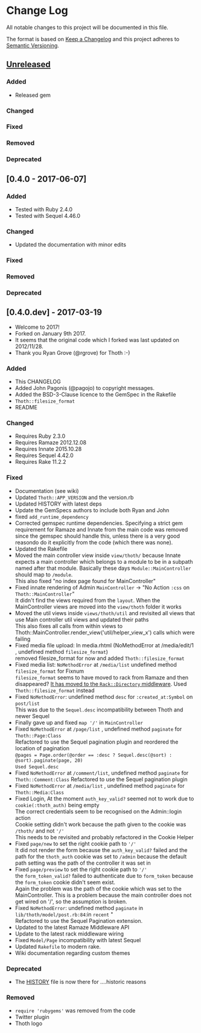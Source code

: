 # Change Log
All notable changes to this project will be documented in this file.

The format is based on [Keep a Changelog](http://keepachangelog.com/)
and this project adheres to [Semantic Versioning](http://semver.org/).

## [Unreleased]
### Added
 * Released gem
  
### Changed

### Fixed

### Removed

### Deprecated

## [0.4.0 - 2017-06-07]
### Added
 * Tested with Ruby 2.4.0
 * Tested with Sequel 4.46.0
  
### Changed
 * Updated the documentation with minor edits

### Fixed

### Removed

### Deprecated

## [0.4.0.dev] - 2017-03-19
* Welcome to 2017!
* Forked on January 9th 2017. 
* It seems that the original code which I forked was last updated on 2012/11/28.
* Thank you Ryan Grove (@rgrove) for Thoth :-)

### Added
* This CHANGELOG
* Added John Pagonis (@pagojo) to copyright messages.
* Added the BSD-3-Clause licence to the GemSpec in the Rakefile
* `Thoth::filesize_format`
* README

### Changed
* Requires Ruby 2.3.0
* Requires Ramaze 2012.12.08
* Requires Innate 2015.10.28
* Requires Sequel 4.42.0
* Requires Rake 11.2.2

### Fixed
* Documentation (see wiki)
* Updated `Thoth::APP_VERSION` and the version.rb
* Updated HISTORY with latest deps
* Update the GemSpecs authors to include both Ryan and John
* fixed `add_runtime_dependency`
* Corrected gemspec runtime dependencies. Specifying a strict gem requirement for Ramaze and Innate from the main code was removed since the gemspec should handle this, unless there is a very good reasondo do it explicitly from the code (which there was none).  
* Updated the Rakefile
* Moved the main controller view inside `view/thoth/` because Innate expects a main controller which belongs to a module to be in a subpath named after that module. Basically these days `Module::MainController` should map to `/module`.    
 This also fixed "no index page found for MainController"
* Fixed innate rendering of Admin `MainController` -> "No Action `:css` on `Thoth::MainController`"  
 It didn't find the views required from the `layout`. When the MainController views are moved into the `view/thoth` folder it works
* Moved the util views inside `views/thoth/util` and revisited all views that use Main controller util views and updated their paths  
 This also fixes all calls from within views to Thoth::MainController.render_view('util/helper_view_x') calls which were failing
* Fixed media file upload: In media.rhtml  (NoMethodError at /media/edit/1 , undefined method `filesize_format`)  
 removed filesize_format for now and added `Thoth::filesize_format`
*  Fixed media list: `NoMethodError` at `/media/list` undefined method `filesize_format` for Fixnum  
 `filesize_format` seems to have moved to rack from Ramaze and then disappeared?
 [It has moved to the `Rack::Directory` middleware](https://github.com/rack/rack/blob/master/lib/rack/directory.rb).
 Used `Thoth::filesize_format` instead
* Fixed `NoMethodError`: undefined method `desc` for `:created_at:Symbol` on `post/list`  
 This was due to the `Sequel.desc` incompatibility between Thoth and newer Sequel
* Finally gave up and fixed  `map '/'` in `MainController`
* Fixed `NoMethodError` at `/page/list` , undefined method `paginate` for `Thoth::Page:Class`  
 Refactored to use the Sequel pagination plugin and reordered the location of pagination  
 `@pages = Page.order(@order == :desc ? Sequel.desc(@sort) : @sort).paginate(page, 20)`  
 `Used Sequel.desc`
* Fixed `NoMethodError` at `/comment/list`, undefined method `paginate` for `Thoth::Comment:Class`
 Refactored to use the Sequel pagination plugin
* Fixed `NoMethodError` at `/media/list` , undefined method `paginate` for `Thoth::Media:Class`
* Fixed Login, At the moment `auth_key_valid?` seemed not to work due to `cookie(:thoth_auth)` being empty  
 The correct credentials seem to be recognised on the Admin::login action  
 Cookie setting didn't work because the path given to the cookie was `/thoth/` and not `'/'`   
 This needs to be revisited and probably refactored in the Cookie Helper
* Fixed `page/new` to set the right cookie path to `'/'`  
 It did not render the form because the `auth_key_valid?` failed and the path for the `thoth_auth` cookie  was set to `/admin` because the default path setting was the path of the controller it was set in
 * Fixed `page/preview` to set the right cookie path to `'/'`  
   the `form_token_valid?` failed to authenticate due to `form_token` because the `form_token` cookie didn't seem exist.  
   Again the problem was the path of the cookie which was set to the MainController. This is a problem 	because the main controller does not get wired on '/', so the assumption is broken.
* Fixed `NoMethodError`: undefined method `paginate` in `lib/thoth/model/post.rb:84`:in `recent` "  
 Refactored to use the Sequel Pagination extension.
* Updated to the latest Ramaze Middleware API
* Update to the latest rack middleware wiring
* Fixed `Model/Page` incompatibility with latest Sequel
* Updated `Rakefile` to modern rake.
* Wiki documentation regarding custom themes

### Deprecated
* The [HISTORY](/HISTORY) file is now there for ....historic reasons

### Removed
* `require 'rubygems'` was removed from the code
* Twitter plugin
* Thoth logo

		
[Unreleased]: https://github.com/pagojo/rethoth/compare/v0.4.0...HEAD
[0.4.0]: https://github.com/pagojo/rethoth/compare/v0.4.0...v0.4.0

